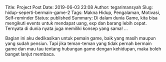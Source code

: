 Title: Project Post
Date: 2019-06-03 23:08
Author: tegarimansyah
Slug: hidup-seperti-bermain-game-2
Tags: Makna Hidup, Pengalaman, Motivasi, Self-reminder
Status: published
Summary: Di dalam dunia Game, kita bisa mengikuti events untuk mendapat uang, exp dan barang lebih cepat. Ternyata di dunia nyata juga memiliki konsep yang sama! ...

Bagian ini aku dedikasikan untuk pemain game, baik yang masih maupun yang sudah pensiun. Tapi jika teman-teman yang tidak pernah bermain game dan mau tau tentang hubungan game dengan kehidupan, maka boleh banget lanjut membaca.
